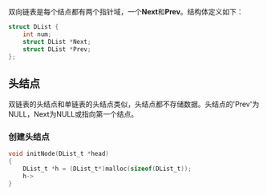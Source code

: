 双向链表是每个结点都有两个指针域，一个**Next**和**Prev**。结构体定义如下：

```c
struct DList {
    int num;
    struct DList *Next;
    struct DList *Prev;
};
```

## 头结点

双链表的头结点和单链表的头结点类似，头结点都不存储数据。头结点的'Prev'为NULL，Next为NULL或指向第一个结点。

### 创建头结点

```c
void initNode(DList_t *head)
{
    DList_t *h = (DList_t*)malloc(sizeof(DList_t));
    h->
}
```



